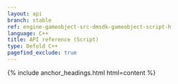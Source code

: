 ```yaml
---
layout: api
branch: stable
ref: engine-gameobject-src-dmsdk-gameobject-script-h
language: C++
title: API reference (Script)
type: Defold C++
pagefind_exclude: true
---
```

{% include anchor_headings.html html=content %}